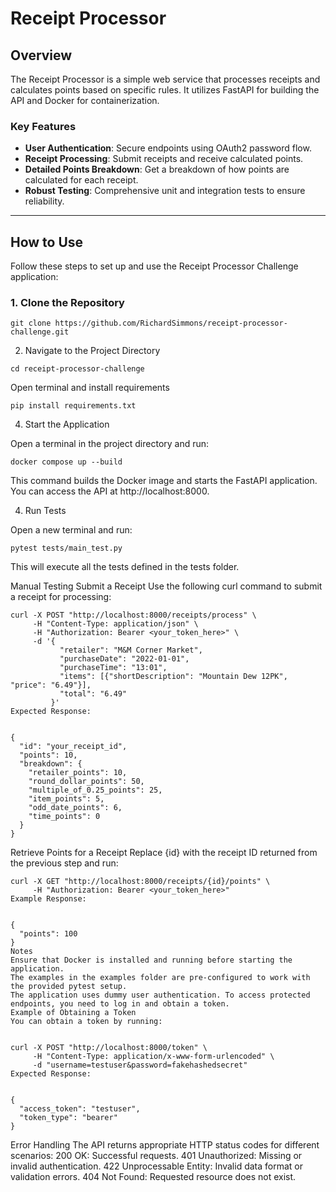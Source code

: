 # Receipt Processor

## Overview

The Receipt Processor is a simple web service that processes receipts and calculates points based on specific rules. It utilizes FastAPI for building the API and Docker for containerization.

### Key Features
- **User Authentication**: Secure endpoints using OAuth2 password flow.
- **Receipt Processing**: Submit receipts and receive calculated points.
- **Detailed Points Breakdown**: Get a breakdown of how points are calculated for each receipt.
- **Robust Testing**: Comprehensive unit and integration tests to ensure reliability.

---

## How to Use

Follow these steps to set up and use the Receipt Processor Challenge application:

### 1. Clone the Repository
```
git clone https://github.com/RichardSimmons/receipt-processor-challenge.git
```
2. Navigate to the Project Directory
```
cd receipt-processor-challenge
```
Open terminal and install requirements
```
pip install requirements.txt
```

4. Start the Application

Open a terminal in the project directory and run:
```
docker compose up --build
```
This command builds the Docker image and starts the FastAPI application. You can access the API at http://localhost:8000.


4. Run Tests

Open a new terminal and run:
```
pytest tests/main_test.py
```
This will execute all the tests defined in the tests folder.


Manual Testing
Submit a Receipt
Use the following curl command to submit a receipt for processing:

```
curl -X POST "http://localhost:8000/receipts/process" \
     -H "Content-Type: application/json" \
     -H "Authorization: Bearer <your_token_here>" \
     -d '{
           "retailer": "M&M Corner Market",
           "purchaseDate": "2022-01-01",
           "purchaseTime": "13:01",
           "items": [{"shortDescription": "Mountain Dew 12PK", "price": "6.49"}],
           "total": "6.49"
         }'
Expected Response:


{
  "id": "your_receipt_id",
  "points": 10,
  "breakdown": {
    "retailer_points": 10,
    "round_dollar_points": 50,
    "multiple_of_0.25_points": 25,
    "item_points": 5,
    "odd_date_points": 6,
    "time_points": 0
  }
}
```
Retrieve Points for a Receipt
Replace {id} with the receipt ID returned from the previous step and run:

```
curl -X GET "http://localhost:8000/receipts/{id}/points" \
     -H "Authorization: Bearer <your_token_here>"
Example Response:


{
  "points": 100
}
Notes
Ensure that Docker is installed and running before starting the application.
The examples in the examples folder are pre-configured to work with the provided pytest setup.
The application uses dummy user authentication. To access protected endpoints, you need to log in and obtain a token.
Example of Obtaining a Token
You can obtain a token by running:


curl -X POST "http://localhost:8000/token" \
     -H "Content-Type: application/x-www-form-urlencoded" \
     -d "username=testuser&password=fakehashedsecret"
Expected Response:


{
  "access_token": "testuser",
  "token_type": "bearer"
}
```
Error Handling
The API returns appropriate HTTP status codes for different scenarios:
200 OK: Successful requests.
401 Unauthorized: Missing or invalid authentication.
422 Unprocessable Entity: Invalid data format or validation errors.
404 Not Found: Requested resource does not exist.
